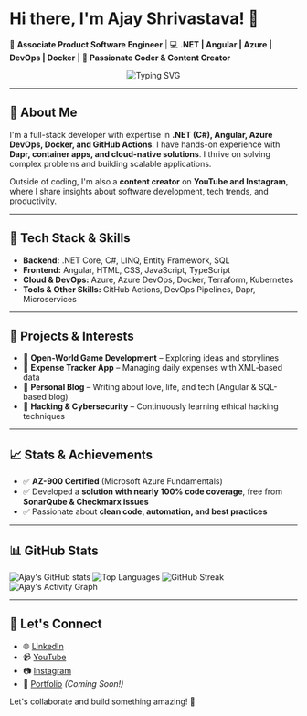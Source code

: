 # Hi there, I'm Ajay Shrivastava! 👋

🚀 **Associate Product Software Engineer** | 💻 **.NET | Angular | Azure | DevOps | Docker** | 🎯 **Passionate Coder & Content Creator**

<p align="center">
  <img src="https://readme-typing-svg.demolab.com?font=fira+code&weight=800&pause=1000&center=true&vCenter=true&width=435&lines=Full+Stack+Developer;AI+Enthusiast;Craving+for+Coding" alt="Typing SVG" />
</p>

---

## 🚀 About Me

I'm a full-stack developer with expertise in **.NET (C#), Angular, Azure DevOps, Docker, and GitHub Actions**. I have hands-on experience with **Dapr, container apps, and cloud-native solutions**. I thrive on solving complex problems and building scalable applications.

Outside of coding, I'm also a **content creator** on **YouTube and Instagram**, where I share insights about software development, tech trends, and productivity.

---

## 🔧 Tech Stack & Skills

- **Backend:** .NET Core, C#, LINQ, Entity Framework, SQL
- **Frontend:** Angular, HTML, CSS, JavaScript, TypeScript
- **Cloud & DevOps:** Azure, Azure DevOps, Docker, Terraform, Kubernetes
- **Tools & Other Skills:** GitHub Actions, DevOps Pipelines, Dapr, Microservices

---

## 📌 Projects & Interests

- 🔹 **Open-World Game Development** – Exploring ideas and storylines
- 🔹 **Expense Tracker App** – Managing daily expenses with XML-based data
- 🔹 **Personal Blog** – Writing about love, life, and tech (Angular & SQL-based blog)
- 🔹 **Hacking & Cybersecurity** – Continuously learning ethical hacking techniques

---

## 📈 Stats & Achievements

- ✅ **AZ-900 Certified** (Microsoft Azure Fundamentals)
- ✅ Developed a **solution with nearly 100% code coverage**, free from **SonarQube & Checkmarx issues**
- ✅ Passionate about **clean code, automation, and best practices**

---

## 📊 GitHub Stats

![Ajay's GitHub stats](https://github-readme-stats.vercel.app/api?username=Ajay-Shrivastava&show_icons=true&theme=radical)
![Top Languages](https://github-readme-stats.vercel.app/api/top-langs/?username=Ajay-Shrivastava&layout=compact&theme=radical)
![GitHub Streak](https://github-readme-streak-stats.herokuapp.com/?user=Ajay-Shrivastava&theme=radical)
![Ajay's Activity Graph](https://github-readme-activity-graph.vercel.app/graph?username=Ajay-Shrivastava&theme=react-dark)

---

## 📢 Let's Connect

- 🌐 [LinkedIn](https://www.linkedin.com/in/ajay)
- 📹 [YouTube](https://www.youtube.com/@ajay)
- 📷 [Instagram](https://www.instagram.com/ajay)
- 💼 [Portfolio](#) *(Coming Soon!)*

Let's collaborate and build something amazing! 🚀

